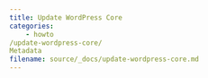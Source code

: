```yaml
---
title: Update WordPress Core
categories:
    - howto
/update-wordpress-core/
Metadata
filename: source/_docs/update-wordpress-core.md
---
```



